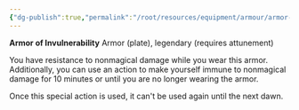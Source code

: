 ```yaml
---
{"dg-publish":true,"permalink":"/root/resources/equipment/armour/armor-of-invulnerability/","title":"Armor of Invulnerability"}
---
```



**Armor of Invulnerability**
Armor (plate), legendary (requires attunement)

You have resistance to nonmagical damage while you wear this armor. Additionally, you can use an action to make yourself immune to nonmagical damage for 10 minutes or until you are no longer wearing the armor.

Once this special action is used, it can't be used again until the next dawn.